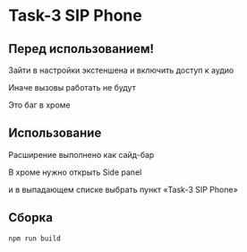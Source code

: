 # Task-3 SIP Phone

## Перед использованием!

Зайти в настройки экстеншена и включить доступ к аудио

Иначе вызовы работать не будут

Это баг в хроме

## Использование

Расширение выполнено как сайд-бар

В хроме нужно открыть Side panel

и в выпадающем списке выбрать пункт «Task-3 SIP Phone»

## Сборка

```shell
npm run build
```
